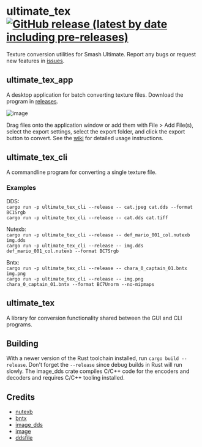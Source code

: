 # ultimate_tex [![GitHub release (latest by date including pre-releases)](https://img.shields.io/github/v/release/ScanMountGoat/ultimate_tex?include_prereleases)](https://github.com/ScanMountGoat/ultimate_tex/releases/latest)
Texture conversion utilities for Smash Ultimate. Report any bugs or request new features in [issues](https://github.com/ScanMountGoat/ultimate_tex/issues).

## ultimate_tex_app
A desktop application for batch converting texture files. Download the program in [releases](https://github.com/ScanMountGoat/ultimate_tex/releases).

![image](https://user-images.githubusercontent.com/23301691/216787389-93b1484e-1560-4f45-8e9a-b7b60b19cdf4.png)

Drag files onto the application window or add them with File > Add File(s), select the export settings, select the export folder, and click the export button to convert. See the [wiki](https://github.com/ScanMountGoat/ultimate_tex/wiki) for detailed usage instructions. 

## ultimate_tex_cli
A commandline program for converting a single texture file.

### Examples
DDS:  
`cargo run -p ultimate_tex_cli --release -- cat.jpeg cat.dds --format BC1Srgb`  
`cargo run -p ultimate_tex_cli --release -- cat.dds cat.tiff`  

Nutexb:  
`cargo run -p ultimate_tex_cli --release -- def_mario_001_col.nutexb img.dds`  
`cargo run -p ultimate_tex_cli --release -- img.dds def_mario_001_col.nutexb --format BC7Srgb`  

Bntx:  
`cargo run -p ultimate_tex_cli --release -- chara_0_captain_01.bntx img.png`  
`cargo run -p ultimate_tex_cli --release -- img.png chara_0_captain_01.bntx --format BC7Unorm --no-mipmaps`  

## ultimate_tex
A library for conversion functionality shared between the GUI and CLI programs.

## Building
With a newer version of the Rust toolchain installed, run `cargo build --release`. 
Don't forget the `--release` since debug builds in Rust will run slowly. 
The image_dds crate compiles C/C++ code for the encoders and decoders and requires C/C++ tooling installed.

## Credits
- [nutexb](https://github.com/jam1garner/nutexb)
- [bntx](https://github.com/jam1garner/bntx)
- [image_dds](https://github.com/ScanMountGoat/image_dds)
- [image](https://github.com/image-rs/image)
- [ddsfile](https://github.com/SiegeEngine/ddsfile)
